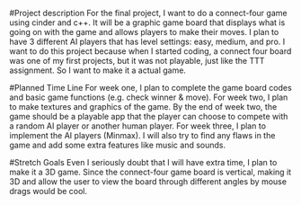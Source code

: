 #Project description 
  For the final project, I want to do a connect-four game using cinder and c++. It will be a graphic game board that displays what is going on with the game and 
  allows players to make their moves. I plan to have 3 different AI players that has level settings: easy, medium, and pro. I want to do this project because when I
  started coding, a connect four board was one of my first projects, but it was not playable, just like the TTT assignment. So I want to make it a actual game.
  
#Planned Time Line
  For week one, I plan to complete the game board codes and basic game functions (e.g. check winner & move). 
  For week two, I plan to make textures and graphics of the game. By the end of week two, the game should be a playable app that the player can choose to compete 
    with a random AI player or another human player.
  For week three, I plan to implement the AI players (Minmax). I will also try to find any flaws in the game and add some extra features like music and sounds.
  
#Stretch Goals
  Even I seriously doubt that I will have extra time, I plan to make it a 3D game. Since the connect-four game board is vertical, making it 3D and allow the user to
  view the board through different angles by mouse drags would be cool.
